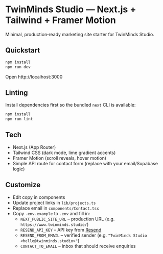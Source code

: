 # TwinMinds Studio — Next.js + Tailwind + Framer Motion

Minimal, production‑ready marketing site starter for TwinMinds Studio.

## Quickstart
```bash
npm install
npm run dev
```
Open http://localhost:3000

## Linting
Install dependencies first so the bundled `next` CLI is available:

```bash
npm install
npm run lint
```

## Tech
- Next.js (App Router)
- Tailwind CSS (dark mode, lime gradient accents)
- Framer Motion (scroll reveals, hover motion)
- Simple API route for contact form (replace with your email/Supabase logic)

## Customize
- Edit copy in components
- Update project links in `lib/projects.ts`
- Replace email in `components/Contact.tsx`
- Copy `.env.example` to `.env` and fill in:
  - `NEXT_PUBLIC_SITE_URL` – production URL (e.g. `https://www.twinminds.studio/`)
  - `RESEND_API_KEY` – API key from [Resend](https://resend.com)
  - `RESEND_FROM_EMAIL` – verified sender (e.g. `"TwinMinds Studio <hello@twinminds.studio>"`)
  - `CONTACT_TO_EMAIL` – inbox that should receive enquiries
